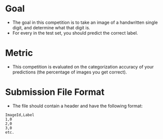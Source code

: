 # Goal
* The goal in this competition is to take an image of a handwritten single digit, and determine what that digit is.
* For every in the test set, you should predict the correct label.

# Metric
* This competition is evaluated on the categorization accuracy of your predictions (the percentage of images you get correct).

# Submission File Format
* The file should contain a header and have the following format:

```
ImageId,Label
1,0
2,0
3,0
etc.
```
